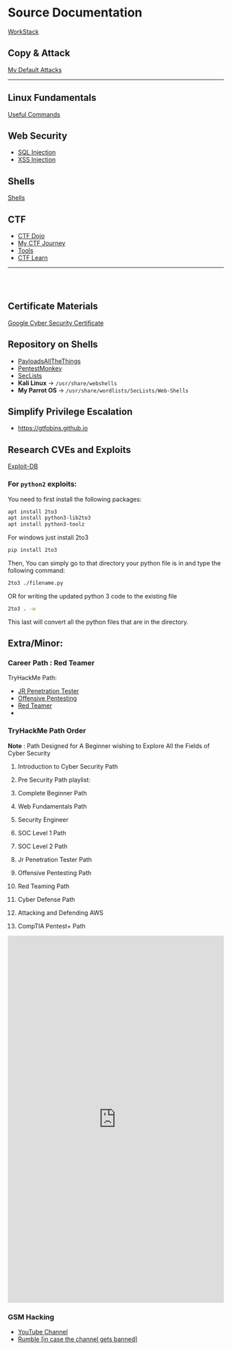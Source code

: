 # Source Documentation
[WorkStack](https://github.com/PranjalBasak/Documentation/blob/main/WorkStack.md)
## Copy & Attack
[My Default Attacks](Copy&Attack.md)

-----------------------------------------------------------------------------------------------------------
## Linux Fundamentals
[Useful Commands](linux_commands.md)

## Web Security
- [SQL Injection](sql_inj.md)
- [XSS Injection](xss.md)

## Shells
[Shells](Shells.md)

## CTF 
* [CTF Dojo](ctfdojo.md)
* [My CTF Journey](my_ctf_journey.md)
* [Tools](ctf_tools.md)
* [CTF Learn](https://www.ctflearn.com)
-------------------------------------------------------------------------------------------------------------

<br><br>
## Certificate Materials
[Google Cyber Security Certificate](google_cert.md)

## Repository on Shells
* [PayloadsAllTheThings](https://github.com/swisskyrepo/PayloadsAllTheThings/blob/master/Methodology%20and%20Resources/Reverse%20Shell%20Cheatsheet.md)
* [PentestMonkey](https://web.archive.org/web/20200901140719/http://pentestmonkey.net/cheat-sheet/shells/reverse-shell-cheat-sheet)
* [SecLists](https://github.com/danielmiessler/SecLists)
* **Kali Linux** -> `/usr/share/webshells`
* **My Parrot OS** -> `/usr/share/wordlists/SecLists/Web-Shells`

## Simplify Privilege Escalation
* https://gtfobins.github.io

## Research CVEs and Exploits
[Exploit-DB](https://www.exploit-db.com/)
### For `python2` exploits: 
You need to first install the following packages:
```bash
apt install 2to3
apt install python3-lib2to3
apt install python3-toolz
```
For windows just install 2to3
```cmd
pip install 2to3
```
Then, You can simply go to that directory your python file is in and type the following command:
```bash
2to3 ./filename.py
```

OR for writing the updated python 3 code to the existing file
```bash
2to3 . -w
```
This last will convert all the python files that are in the directory.



## Extra/Minor:
### Career Path : Red Teamer
TryHackMe Path:
* [JR Penetration Tester](https://tryhackme.com/path/outline/jrpenetrationtester)
* [Offensive Pentesting](https://tryhackme.com/path/outline/pentesting)
* [Red Teamer](https://tryhackme.com/path/outline/redteaming)
* 
### TryHackMe Path Order
**Note** : Path Designed for A Beginner wishing to Explore All the Fields of Cyber Security
1. Introduction to Cyber Security Path

2. Pre Security Path playlist: 

3. Complete Beginner Path

4. Web Fundamentals Path

5. Security Engineer

6. SOC Level 1 Path

7. SOC Level 2 Path

8. Jr Penetration Tester Path

9. Offensive Pentesting Path

10. Red Teaming Path

11. Cyber Defense Path

12. Attacking and Defending AWS

13. CompTIA Pentest+ Path

<iframe src="https://www.linkedin.com/embed/feed/update/urn:li:ugcPost:7148366612616687616" height="856" width="504" frameborder="0" allowfullscreen="" title="Embedded post"></iframe>

### GSM Hacking
* [YouTube Channel](https://www.youtube.com/@RobVK8FOES)
* [Rumble [in case the channel gets banned]](https://rumble.com/user/RobVK8FOES)
